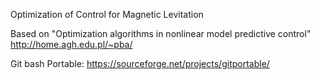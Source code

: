 Optimization of Control for Magnetic Levitation 

Based on "Optimization algorithms in nonlinear model predictive control"
http://home.agh.edu.pl/~pba/

Git bash Portable:
https://sourceforge.net/projects/gitportable/
